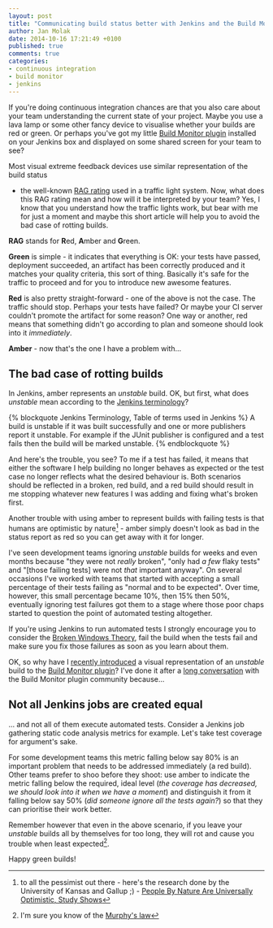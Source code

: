 ```yaml
---
layout: post
title: "Communicating build status better with Jenkins and the Build Monitor plugin"
author: Jan Molak
date: 2014-10-16 17:21:49 +0100
published: true
comments: true
categories:
- continuous integration
- build monitor
- jenkins
---
```


If you're doing continuous integration chances are that you also care
about your team understanding the current state of your project.
Maybe you use a lava lamp or some other fancy device to visualise whether your
builds are red or green.
Or perhaps you've got my little [Build Monitor plugin](https://github.com/jan-molak/jenkins-build-monitor-plugin)
installed on your Jenkins box and displayed on some shared screen for your team to see?

Most visual extreme feedback devices use similar representation of the build status
- the well-known [RAG rating](http://en.wikipedia.org/wiki/Traffic_light_rating_system) used in a traffic light system.
Now, what does this RAG rating mean and how will it be interpreted by your team?
Yes, I know that you understand how the traffic lights work, but bear with me for just a moment
and maybe this short article will help you to avoid the bad case of rotting builds.

<!-- more -->

**RAG** stands for **R**ed, **A**mber and **G**reen.

**Green** is simple - it indicates that everything is OK:
your tests have passed,
deployment succeeded,
an artifact has been correctly produced and it matches your quality criteria,
this sort of thing. Basically it's safe for the traffic to proceed and for you to introduce new awesome features.

**Red** is also pretty straight-forward - one of the above is not the case. The traffic should stop.
Perhaps your tests have failed? Or maybe your CI server couldn't promote the artifact
for some reason? One way or another, red means that something didn't go according to plan
and someone should look into it _immediately_.

**Amber** - now that's the one I have a problem with...

## The bad case of rotting builds

In Jenkins, amber represents an _unstable_ build.
OK, but first, what does _unstable_ mean according to the [Jenkins terminology](https://wiki.jenkins-ci.org/display/JENKINS/Terminology)?

{% blockquote Jenkins Terminology, Table of terms used in Jenkins %}
A build is unstable if it was built successfully and one or more publishers report it unstable. For example if the JUnit publisher is configured and a test fails then the build will be marked unstable.
{% endblockquote %}

And here's the trouble, you see? To me if a test has failed, it means that either the software I&nbsp;help building
no longer behaves as expected or the test case no longer reflects what the desired behaviour is.
Both scenarios should be reflected in a broken, red build, and a red build should result in me stopping whatever new features
I was adding and fixing what's broken first.

Another trouble with using amber to represent builds with failing tests is that
humans are optimistic by nature[^1] - amber simply doesn't look as bad in the status report
as red so you can get away with it for longer.

I've seen development teams ignoring _unstable_ builds for weeks and even months because
"they were not _really_ broken",
"only had _a few_ flaky tests"
and
"[those failing tests] were not _that_ important anyway".
On several occasions I've worked with teams that started with accepting a small percentage of their tests failing as "normal and to be expected".
Over time, however, this small percentage became 10%, then 15% then 50%, eventually ignoring test failures got them to a stage where those poor chaps
started to question the point of automated testing altogether.

If you're using Jenkins to run automated tests I strongly encourage you to consider the [Broken Windows Theory](http://en.wikipedia.org/wiki/Broken_windows_theory),
fail the build when the tests fail and make sure you fix those failures as soon as you learn about them.

OK, so why have I [recently introduced](http://bit.ly/JBMBuild132) a visual representation of an _unstable_ build to the [Build Monitor plugin](https://github.com/jan-molak/jenkins-build-monitor-plugin)?
I've done it after a [long conversation](https://github.com/jan-molak/jenkins-build-monitor-plugin/issues/9) with the Build Monitor plugin community because...

## Not all Jenkins jobs are created equal

... and not all of them execute automated tests. Consider a Jenkins job gathering static code analysis metrics for example. Let's take test coverage for argument's sake.

For some development teams this metric falling below say 80% is an important problem that needs to be addressed immediately (a red build).
Other teams prefer to shoo before they shoot: use amber to indicate the metric falling below the required, ideal level
(_the coverage has decreased, we should look into it when we have a moment_)
and distinguish it from it falling below say 50% (_did someone ignore all the tests again?_)
so that they can prioritise their work better.

Remember however that even in the above scenario, if you leave your _unstable_ builds all by themselves for too long,
they will rot and cause you trouble when least expected[^2].

Happy green builds!

[^1]: to all the pessimist out there - here's the research done by the University of Kansas and Gallup ;) - [People By Nature Are Universally Optimistic, Study Shows](http://www.sciencedaily.com/releases/2009/05/090524122539.htm)
[^2]: I'm sure you know of the [Murphy's law](http://www.murphys-laws.com/murphy/murphy-true.html)
